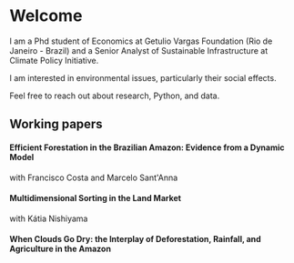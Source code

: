 # Welcome

I am a Phd student of Economics at Getulio Vargas Foundation (Rio de Janeiro - Brazil) and a Senior Analyst of Sustainable Infrastructure at Climate Policy Initiative.

I am interested in environmental issues, particularly their social effects. 

Feel free to reach out about research, Python, and data.

## Working papers

#### Efficient Forestation in the Brazilian Amazon: Evidence from a Dynamic Model
with Francisco Costa and Marcelo Sant'Anna

#### Multidimensional Sorting in the Land Market
with Kátia Nishiyama

#### When Clouds Go Dry: the Interplay of Deforestation, Rainfall, and Agriculture in the Amazon